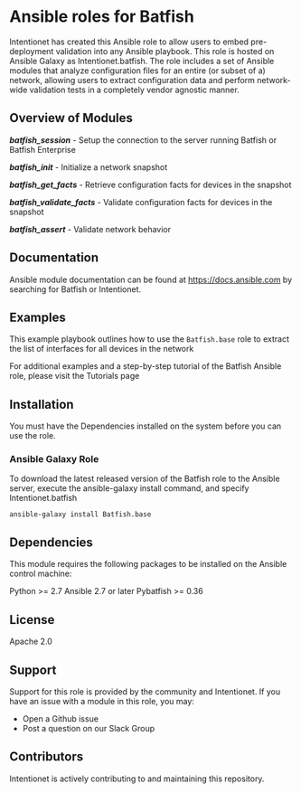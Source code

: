# Ansible roles for Batfish

Intentionet has created this Ansible role to allow users to embed pre-deployment validation into any Ansible playbook. This role is hosted on Ansible Galaxy as Intentionet.batfish. The role includes a set of Ansible modules that analyze configuration files for an entire (or subset of a) network, allowing users to extract configuration data and perform network-wide validation tests in a completely vendor agnostic manner.

## Overview of Modules

***batfish_session*** - Setup the connection to the server running Batfish or Batfish Enterprise

***batfish_init*** - Initialize a network snapshot

***batfish_get_facts*** - Retrieve configuration facts for devices in the snapshot

***batfish_validate_facts*** - Validate configuration facts for devices in the snapshot

***batfish_assert*** - Validate network behavior

## Documentation
Ansible module documentation can be found at https://docs.ansible.com by searching for Batfish or Intentionet.

## Examples
This example playbook outlines how to use the `Batfish.base` role to extract the list of interfaces for all devices in the network

<insert sample playbook>

For additional examples and a step-by-step tutorial of the Batfish Ansible role, please visit the Tutorials page

## Installation  
You must have the Dependencies installed on the system before you can use the role.

### Ansible Galaxy Role
To download the latest released version of the Batfish role to the Ansible server, execute the ansible-galaxy install command, and specify Intentionet.batfish

```
ansible-galaxy install Batfish.base
```

## Dependencies

This module requires the following packages to be installed on the Ansible control machine:

Python >= 2.7
Ansible 2.7 or later
Pybatfish >= 0.36

## License
Apache 2.0

## Support
Support for this role is provided by the community and Intentionet. If you have an issue with a module in this role, you may:

- Open a Github issue
- Post a question on our Slack Group

## Contributors
Intentionet is actively contributing to and maintaining this repository.
